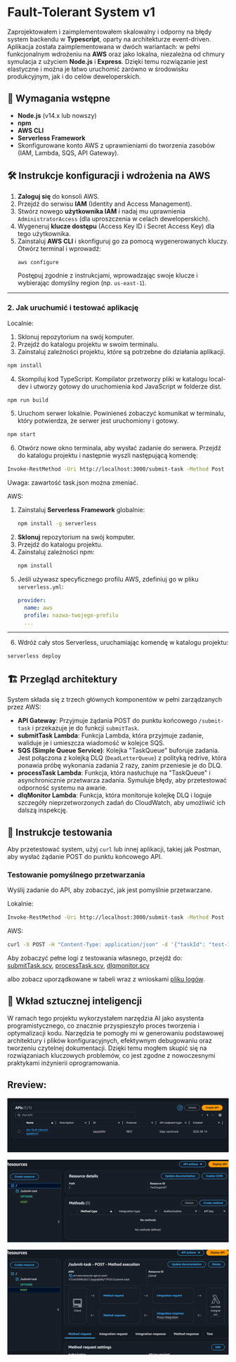 # Fault-Tolerant System v1

Zaprojektowałem i zaimplementowałem skalowalny i odporny na błędy system backendu w **Typescript**, oparty na architekturze event-driven. Aplikacja została zaimplementowana w dwóch wariantach: w pełni funkcjonalnym wdrożeniu na **AWS** oraz jako lokalna, niezależna od chmury symulacja z użyciem **Node.js** i **Express**. Dzięki temu rozwiązanie jest elastyczne i można je łatwo uruchomić zarówno w środowisku produkcyjnym, jak i do celów deweloperskich.

## 🚀 Wymagania wstępne

* **Node.js** (v14.x lub nowszy)
* **npm**
* **AWS CLI**
* **Serverless Framework**
* Skonfigurowane konto AWS z uprawnieniami do tworzenia zasobów (IAM, Lambda, SQS, API Gateway).

## 🛠️ Instrukcje konfiguracji i wdrożenia na AWS

1.  **Zaloguj się** do konsoli AWS.
2.  Przejdź do serwisu **IAM** (Identity and Access Management).
3.  Stwórz nowego **użytkownika IAM** i nadaj mu uprawnienia `AdministratorAccess` (dla uproszczenia w celach deweloperskich).
4.  Wygeneruj **klucze dostępu** (Access Key ID i Secret Access Key) dla tego użytkownika.
5.  Zainstaluj **AWS CLI** i skonfiguruj go za pomocą wygenerowanych kluczy. Otwórz terminal i wprowadź:
    ```bash
    aws configure
    ```
    Postępuj zgodnie z instrukcjami, wprowadzając swoje klucze i wybierając domyślny region (np. `us-east-1`).

---

### 2. Jak uruchumić i testować aplikację

Localnie:
1. Sklonuj repozytorium na swój komputer.
2. Przejdź do katalogu projektu w swoim terminalu.
3. Zainstaluj zależności projektu, które są potrzebne do działania aplikacji.
```Bash
npm install
```
4. Skompiluj kod TypeScript. Kompilator przetworzy pliki w katalogu local-dev i utworzy gotowy do uruchomienia kod JavaScript w folderze dist.

```Bash
npm run build
```
5. Uruchom serwer lokalnie. Powinieneś zobaczyć komunikat w terminalu, który potwierdza, że serwer jest uruchomiony i gotowy.

```Bash
npm start
```
6. Otwórz nowe okno terminala, aby wysłać zadanie do serwera. Przejdź do katalogu projektu i następnie wyszli następującą komendę:
```bash
Invoke-RestMethod -Uri http://localhost:3000/submit-task -Method Post -ContentType "application/json" -Body (Get-Content -Path task.json -Raw)
```
Uwaga: zawartość task.json można zmeniać.

AWS:
1.  Zainstaluj **Serverless Framework** globalnie:
    ```bash
    npm install -g serverless
    ```
2.  **Sklonuj** repozytorium na swój komputer.
3.  Przejdź do katalogu projektu.
4.  Zainstaluj zależności npm:
    ```bash
    npm install
    ```
5.  Jeśli używasz specyficznego profilu AWS, zdefiniuj go w pliku `serverless.yml`:
    ```yaml
    provider:
      name: aws
      profile: nazwa-twojego-profilu
      ...
    ```

---

6. Wdróż cały stos Serverless, uruchamiając komendę w katalogu projektu:
```bash
serverless deploy
```

## 🏗️ Przegląd architektury

System składa się z trzech głównych komponentów w pełni zarządzanych przez AWS:

* **API Gateway**: Przyjmuje żądania POST do punktu końcowego `/submit-task` i przekazuje je do funkcji `submitTask`.
* **submitTask Lambda**: Funkcja Lambda, która przyjmuje zadanie, waliduje je i umieszcza wiadomość w kolejce SQS.
* **SQS (Simple Queue Service)**: Kolejka "TaskQueue" buforuje zadania. Jest połączona z kolejką DLQ (`DeadLetterQueue`) z polityką redrive, która ponawia próbę wykonania zadania 2 razy, zanim przeniesie je do DLQ.
* **processTask Lambda**: Funkcja, która nasłuchuje na "TaskQueue" i asynchronicznie przetwarza zadania. Symuluje błędy, aby przetestować odporność systemu na awarie.
* **dlqMonitor Lambda**: Funkcja, która monitoruje kolejkę DLQ i loguje szczegóły nieprzetworzonych zadań do CloudWatch, aby umożliwić ich dalszą inspekcję.



## 🧪 Instrukcje testowania

Aby przetestować system, użyj `curl` lub innej aplikacji, takiej jak Postman, aby wysłać żądanie POST do punktu końcowego API.

### Testowanie pomyślnego przetwarzania

Wyślij zadanie do API, aby zobaczyć, jak jest pomyślnie przetwarzane.

Lokalnie:
```bash
Invoke-RestMethod -Uri http://localhost:3000/submit-task -Method Post -ContentType "application/json" -Body (Get-Content -Path task.json -Raw)
````

AWS:
```bash
curl -X POST -H "Content-Type: application/json" -d '{"taskId": "test-1", "payload": {"user": "test-user", "action": "test-success"}}' [URL_TWOJEGO_API_GATEWAY]/submit-task
```
Aby zobaczyć pełne logi z testowania własnego, przejdź do: [submitTask.scv](logi/submitTask_logs.csv),  [processTask.scv](logi/processTask_logs.csv),  [dlqmonitor.scv](logi/dlqmonitor_logs.csv)

albo zobacz uporządkowane w tabeli wraz z wnioskami [pliku logów](test_logs.md).

 ## 🧠 Wkład sztucznej inteligencji
W ramach tego projektu wykorzystałem narzędzia AI jako asystenta programistycznego, co znacznie przyspieszyło proces tworzenia i optymalizacji kodu. Narzędzia te pomogły mi w generowaniu podstawowej architektury i plików konfiguracyjnych, efektywnym debugowaniu oraz tworzeniu czytelnej dokumentacji. Dzięki temu mogłem skupić się na rozwiązaniach kluczowych problemów, co jest zgodne z nowoczesnymi praktykami inżynierii oprogramowania.

## Rreview:

![Zrzut ekranu](preview_github/1.png)

![Zrzut ekranu](preview_github/2.png)

![Zrzut ekranu](preview_github/3.png)
